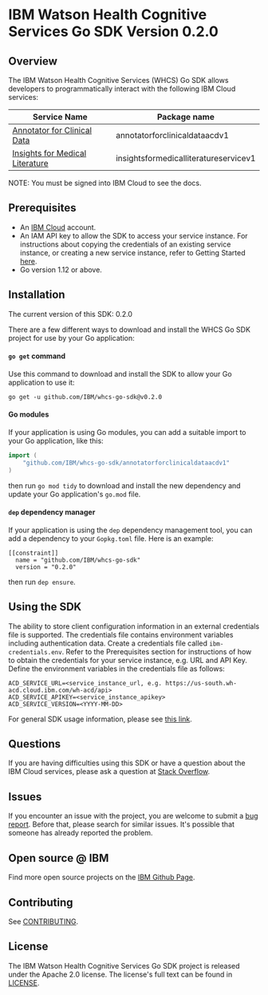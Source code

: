 # IBM Watson Health Cognitive Services Go SDK Version 0.2.0

## Overview

The IBM Watson Health Cognitive Services (WHCS) Go SDK allows developers to programmatically interact with the following IBM Cloud services:

Service Name | Package name
--- | ---
[Annotator for Clinical Data](https://cloud.ibm.com/apidocs/wh-acd) | annotatorforclinicaldataacdv1 |
[Insights for Medical Literature](https://cloud.ibm.com/apidocs/wh-iml) | insightsformedicalliteratureservicev1 |

NOTE: You must be signed into IBM Cloud to see the docs.

## Prerequisites

[ibm-cloud-onboarding]: https://cloud.ibm.com/registration

* An [IBM Cloud][ibm-cloud-onboarding] account.
* An IAM API key to allow the SDK to access your service instance. For instructions about copying the credentials of an existing service instance, or creating a new service instance, refer to Getting Started [here](https://cloud.ibm.com/docs/wh-acd?topic=wh-acd-getting-started).
* Go version 1.12 or above.

## Installation
The current version of this SDK: 0.2.0

There are a few different ways to download and install the WHCS Go SDK project for use by your
Go application:

#### `go get` command  
Use this command to download and install the SDK to allow your Go application to
use it:

```
go get -u github.com/IBM/whcs-go-sdk@v0.2.0
```

#### Go modules  
If your application is using Go modules, you can add a suitable import to your
Go application, like this:

```go
import (
	"github.com/IBM/whcs-go-sdk/annotatorforclinicaldataacdv1"
)
```

then run `go mod tidy` to download and install the new dependency and update your Go application's
`go.mod` file.

#### `dep` dependency manager  
If your application is using the `dep` dependency management tool, you can add a dependency
to your `Gopkg.toml` file.  Here is an example:

```
[[constraint]]
  name = "github.com/IBM/whcs-go-sdk"
  version = "0.2.0"

```

then run `dep ensure`.

## Using the SDK
The ability to store client configuration information in an external credentials file is supported.  The credentials file contains environment variables including authentication data.  Create a credentials file called `ibm-credentials.env`.  Refer to the Prerequisites section for instructions of how to obtain the credentials for your service instance, e.g. URL and API Key.  Define the environment variables in the credentials file as follows:
```
ACD_SERVICE_URL=<service_instance_url, e.g. https://us-south.wh-acd.cloud.ibm.com/wh-acd/api>
ACD_SERVICE_APIKEY=<service_instance_apikey>
ACD_SERVICE_VERSION=<YYYY-MM-DD>
```

For general SDK usage information, please see [this link](https://github.com/IBM/ibm-cloud-sdk-common/blob/master/README.md).

## Questions

If you are having difficulties using this SDK or have a question about the IBM Cloud services,
please ask a question at
[Stack Overflow](http://stackoverflow.com/questions/ask?tags=ibm-cloud).

## Issues
If you encounter an issue with the project, you are welcome to submit a
[bug report](https://github.com/IBM/whcs-go-sdk/issues).
Before that, please search for similar issues. It's possible that someone has already reported the problem.

## Open source @ IBM
Find more open source projects on the [IBM Github Page](http://ibm.github.io/).

## Contributing
See [CONTRIBUTING](CONTRIBUTING.md).

## License

The IBM Watson Health Cognitive Services Go SDK project is released under the Apache 2.0 license.
The license's full text can be found in [LICENSE](LICENSE).
